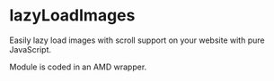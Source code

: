 # lazyLoadImages
Easily lazy load images with scroll support on your website with pure JavaScript.

Module is coded in an AMD wrapper.
